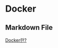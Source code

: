 # Docker

## Markdown File
[Docker란?](https://github.com/JoonHoSeong/OZ_Backend_School/blob/main/YoutubeRestAPI/docker.md)